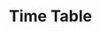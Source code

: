 ---
title: 'Time Table'
description: 'Description for project three.'
image: 
    url: '/project/timetable.png'
    alt: 'timetable'
pubDate: 2023-05-12
link: 'https://naveen-pal.github.io/timetable_2sem/'
github: 'https://github.com/naveen-pal/timetable_2sem'
---